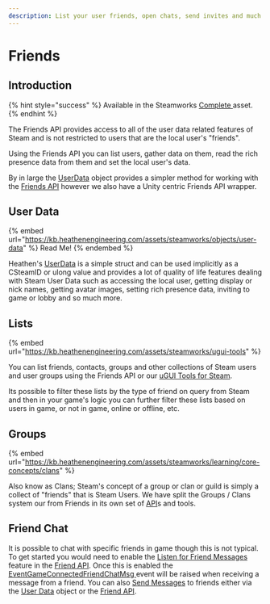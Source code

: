 ```yaml
---
description: List your user friends, open chats, send invites and much more!
---
```


# Friends

## Introduction

{% hint style="success" %}
Available in the Steamworks [Complete ](https://assetstore.unity.com/packages/tools/integration/steamworks-v2-complete-190316)asset.
{% endhint %}

The Friends API provides access to all of the user data related features of Steam and is not restricted to users that are the local user's "friends".

Using the Friends API you can list users, gather data on them, read the rich presence data from them and set the local user's data.

By in large the [UserData](../objects/user-data.md) object provides a simpler method for working with the [Friends API](../api/friends.md) however we also have a Unity centric Friends API wrapper.

## User Data

{% embed url="https://kb.heathenengineering.com/assets/steamworks/objects/user-data" %}
Read Me!
{% endembed %}

Heathen's [UserData](../objects/user-data.md) is a simple struct and can be used implicitly as a CSteamID or ulong value and provides a lot of quality of life features dealing with Steam User Data such as accessing the local user, getting display or nick names, getting avatar images, setting rich presence data, inviting to game or lobby and so much more.

## Lists

{% embed url="https://kb.heathenengineering.com/assets/steamworks/ugui-tools" %}

You can list friends, contacts, groups and other collections of Steam users and user groups using the Friends API or our [uGUI Tools for Steam](../ugui-tools/).

Its possible to filter these lists by the type of friend on query from Steam and then in your game's logic you can further filter these lists based on users in game, or not in game, online or offline, etc.

## Groups

{% embed url="https://kb.heathenengineering.com/assets/steamworks/learning/core-concepts/clans" %}

Also know as Clans; Steam's concept of a group or clan or guild is simply a collect of "friends" that is Steam Users. We have split the Groups / Clans system our from Friends in its own set of [API](../api/clans.md)s and tools.

## Friend Chat

It is possible to chat with specific friends in game though this is not typical. To get started you would need to enable the [Listen for Friend Messages](../api/friends.md#setlistenforfriendsmessages) feature in the [Friend API](../api/friends.md). Once this is enabled the [EventGameConnectedFriendChatMsg ](../api/friends.md#game-connected-friend-chat-msg)event will be raised when receiving a message from a friend. You can also [Send Messages](../objects/user-data.md#sendmessage) to friends either via the [User Data](../objects/user-data.md) object or the [Friend API](../api/friends.md).
